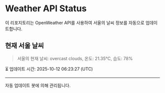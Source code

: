 
# Weather API Status

이 리포지토리는 OpenWeather API를 사용하여 서울의 날씨 정보를 자동으로 업데이트합니다.

## 현재 서울 날씨
> 서울의 현재 날씨: overcast clouds, 온도: 21.35°C, 습도: 78%

⏳ 업데이트 시간: 2025-10-12 06:23:27 (UTC)

---
자동 업데이트 봇에 의해 관리됩니다.
